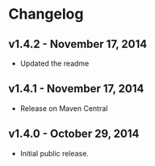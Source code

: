 # Changelog

## v1.4.2 - November 17, 2014

* Updated the readme

## v1.4.1 - November 17, 2014

* Release on Maven Central

## v1.4.0 - October 29, 2014

* Initial public release.
